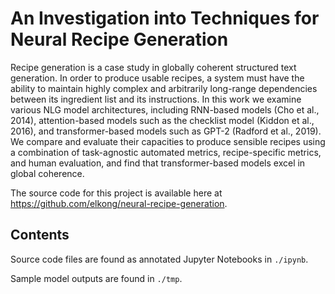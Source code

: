 # An Investigation into Techniques for Neural Recipe Generation

Recipe generation is a case study in globally coherent structured text generation. In order to produce usable recipes, a system must have the ability to maintain highly complex and arbitrarily long-range dependencies between its ingredient list and its instructions. In this work we examine various NLG model architectures, including RNN-based models (Cho et al., 2014), attention-based models such as the checklist model (Kiddon et al., 2016), and transformer-based models such as GPT-2 (Radford et al., 2019). We compare and evaluate their capacities to produce sensible recipes using a combination of task-agnostic automated metrics, recipe-specific metrics, and human evaluation, and find that transformer-based models excel in global coherence.

The source code for this project is available here at https://github.com/elkong/neural-recipe-generation.

## Contents

Source code files are found as annotated Jupyter Notebooks in `./ipynb`.

Sample model outputs are found in `./tmp`.

